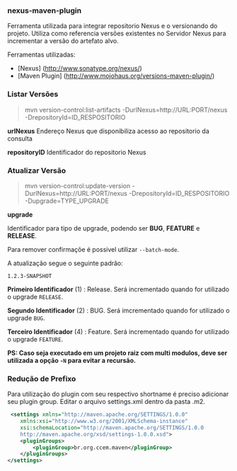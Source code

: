 ### nexus-maven-plugin ###

Ferramenta utilizada para integrar repositorio Nexus e o versionando do projeto. Utiliza como referencia versões existentes no Servidor Nexus para incrementar a versão do artefato alvo.

Ferramentas utilizadas:
  * [Nexus] (http://www.sonatype.org/nexus/)
  * [Maven Plugin] (http://www.mojohaus.org/versions-maven-plugin/)
  
### Listar Versões ###

> mvn version-control:list-artifacts -DurlNexus=http://URL:PORT/nexus -DrepositoryId=ID_RESPOSITORIO

**urlNexus** Endereço Nexus que disponibiliza acesso ao repositorio da consulta

**repositoryID** Identificador do repositorio Nexus

### Atualizar Versão ###

> mvn version-control:update-version -DurlNexus=http://URL:PORT/nexus -DrepositoryId=ID_RESPOSITORIO -Dupgrade=TYPE_UPGRADE

**upgrade** 

Identificador para tipo de upgrade, podendo ser **BUG**, **FEATURE** e **RELEASE**.

Para remover confirmaçõe é possivel utilizar `--batch-mode`.

A atualização segue o seguinte padrão:

`1.2.3-SNAPSHOT`

**Primeiro Identificador** (1) : Release. Será incrementado quando for utilizado o upgrade `RELEASE`.

**Segundo Identificador** (2)  : BUG. Será imcrementado quando for utilizado o upgrade `BUG`.

**Terceiro Identificador** (4) : Feature. Será incrementado quando for utilizado o upgrade `FEATURE`.

**PS: Caso seja executado em um projeto raiz com multi modulos, deve ser utilizada a opção `-N` para evitar a recursão.**

### Redução de Prefixo ###

Para utilização do plugin com seu respectivo shortname é preciso adicionar seu plugin group. Editar o arquivo settings.xml dentro da pasta .m2.

```xml
 <settings xmlns="http://maven.apache.org/SETTINGS/1.0.0"
	xmlns:xsi="http://www.w3.org/2001/XMLSchema-instance"
	xsi:schemaLocation="http://maven.apache.org/SETTINGS/1.0.0
	http://maven.apache.org/xsd/settings-1.0.0.xsd">
	<pluginGroups>
		<pluginGroup>br.org.ccem.maven</pluginGroup>
	</pluginGroups>
</settings>
```
 

